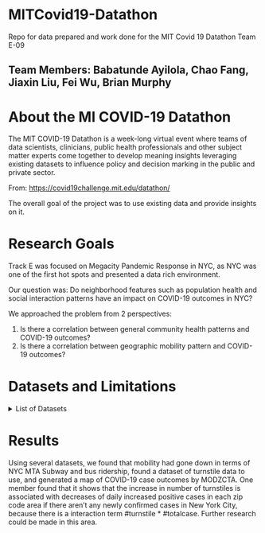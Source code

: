 # MITCovid19-Datathon
Repo for data prepared and work done for the MIT Covid 19 Datathon Team E-09
## Team Members: Babatunde Ayilola, Chao Fang, Jiaxin Liu, Fei Wu, Brian Murphy
# About the MI COVID-19 Datathon

  The MIT COVID-19 Datathon is a week-long virtual event where teams of data scientists, clinicians, public health professionals and other subject matter experts come together to develop meaning insights leveraging existing datasets to influence policy and decision marking in the public and private sector. 
  
   From: https://covid19challenge.mit.edu/datathon/

   The overall goal of the project was to use existing data and provide insights on it. 
# Research Goals

   Track E was focused on Megacity Pandemic Response in NYC, as NYC was one of the first hot spots and presented a data rich environment.

   Our question was: Do neighborhood features such as population health and social interaction patterns have an impact on COVID-19 outcomes in NYC?
   
   We approached the problem from 2 perspectives:
   
   1. Is there a correlation between general community health patterns and COVID-19 outcomes?
   2. Is there a correlation between geographic mobility pattern and COVID-19 outcomes?
   
# Datasets and Limitations
<details>
  <summary> List of Datasets</summary> 
  
## NYC DOHMH Coronavirus (COVID-19) data
**Pros**:Has #Positives, #Deaths, and geography resources  
**Limits**: Uses ModZCTA, and only in #tested  

## NYC Community Health Survey Data
**Pros**: Comprehensive data on resident’s health  
**Limits**: Neighborhood data requires email, data requires cleaning, and geo-analysis ready data sets are old.  

## MTA Investor Information
**Pros**: Contains information on MTA ridership decline  
**Limits**: Data in PDF, inconsistent reporting

## MTA Turnstiles Data
**Pros**: Shows traffic by location at regular intervals  
**Limits**: Requires cleaning before use  

## NYC DOHMH Coronavirus (COVID-19) data
**Pros**:Has #Positives, #Deaths, and geography resources  
**Limits**: Uses ModZCTA  
</details>

# Results
   Using several datasets, we found that mobility had gone down in terms of NYC MTA Subway and bus ridership, found a dataset of turnstile data to use, and generated a map of COVID-19 case outcomes by MODZCTA. One member found that it shows that the increase in number of turnstiles is associated with decreases of daily increased positive cases in each zip code area if there aren’t any newly confirmed cases in New York City, because there is a interaction term #turnstile * #totalcase. Further research could be made in this area.
